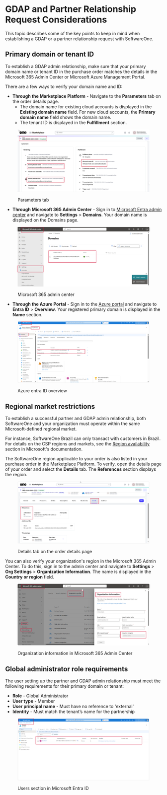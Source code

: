 # GDAP and Partner Relationship Request Considerations

This topic describes some of the key points to keep in mind when establishing a GDAP or a partner relationship request with SoftwareOne.&#x20;

## Primary domain or tenant ID

To establish a  GDAP admin relationship, make sure that your primary domain name or tenant ID in the purchase order matches the details in the Microsoft 365 Admin Center or Microsoft Azure Management Portal.&#x20;

There are a few ways to verify your domain name and ID:

* **Through the Marketplace Platform** - Navigate to the **Parameters** tab on the order details page.
  * The domain name for existing cloud accounts is displayed in the **Existing domain name** field. For new cloud accounts, the **Primary domain name** field shows the domain name.&#x20;
  * The tenant ID is displayed in the **Fulfillment** section.

<figure><img src="../../../.gitbook/assets/csp_parameters.jpg" alt=""><figcaption><p>Parameters tab</p></figcaption></figure>

* **Through Microsoft 365 Admin Center** - Sign in to [Microsoft Entra admin center](https://entra.microsoft.com/) and navigate to **Settings** > **Domains**. Your domain name is displayed on the Domains page.&#x20;

<figure><img src="../../../.gitbook/assets/csp_settings_domain.png" alt=""><figcaption><p>Microsoft 365 admin center</p></figcaption></figure>

* **Through the Azure Portal** - Sign in to the [Azure portal](https://portal.azure.com/) and navigate to **Entra ID** > **Overview**. Your registered primary domain is displayed in the **Name** section.

<figure><img src="../../../.gitbook/assets/csp_entra_ID.png" alt=""><figcaption><p>Azure entra ID overview</p></figcaption></figure>

## Regional market restrictions

To establish a successful partner and GDAP admin relationship, both SoftwareOne and your organization must operate within the same Microsoft-defined regional market.&#x20;

For instance, SoftwareOne Brazil can only transact with customers in Brazil. For details on the CSP regions and markets, see the [Region availability](https://learn.microsoft.com/en-us/partner-center/enroll/regional-authorization-overview#africa-region-and-market) section in Microsoft's documentation.

The SoftwareOne region applicable to your order is also listed in your purchase order in the Marketplace Platform. To verify, open the details page of your order and select the **Details** tab. The **References** section displays the region.

<figure><img src="../../../.gitbook/assets/csp_authorization.png" alt=""><figcaption><p>Details tab on the order details page</p></figcaption></figure>

You can also verify your organization's region in the Microsoft 365 Admin Center. To do this, sign in to the admin center and navigate to **Settings** > **Org Settings** > **Organization Information**. The name is displayed in the **Country or region** field.

<figure><img src="../../../.gitbook/assets/csp_organization_information.png" alt=""><figcaption><p>Organization information in Microsoft 365 Admin Center</p></figcaption></figure>

## Global administrator role requirements

The user setting up the partner and GDAP admin relationship must meet the following requirements for their primary domain or tenant:

* **Role** - Global Administrator
* **User type** - Member
* **User principal name** - Must have no reference to 'external'
* **Identity** - Must match the tenant’s name for the partnership

<figure><img src="../../../.gitbook/assets/csp_users.png" alt=""><figcaption><p>Users section in Microsoft Entra ID</p></figcaption></figure>
